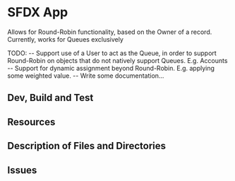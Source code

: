 # SFDX App
Allows for Round-Robin functionality, based on the Owner of a record. Currently, works for Queues exclusively

TODO:
-- Support use of a User to act as the Queue, in order to support Round-Robin on objects that do not natively support Queues. E.g. Accounts
-- Support for dynamic assignment beyond Round-Robin. E.g. applying some weighted value.
-- Write some documentation...

## Dev, Build and Test

## Resources

## Description of Files and Directories

## Issues
